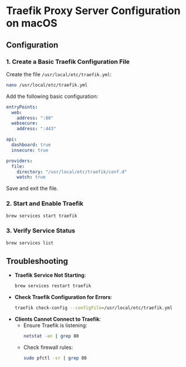 # Traefik Proxy Server Configuration on macOS

## **Configuration**

### **1. Create a Basic Traefik Configuration File**
Create the file `/usr/local/etc/traefik.yml`:
```bash
nano /usr/local/etc/traefik.yml
```

Add the following basic configuration:
```yaml
entryPoints:
  web:
    address: ":80"
  websecure:
    address: ":443"

api:
  dashboard: true
  insecure: true

providers:
  file:
    directory: "/usr/local/etc/traefik/conf.d"
    watch: true
```
Save and exit the file.

### **2. Start and Enable Traefik**
```bash
brew services start traefik
```

### **3. Verify Service Status**
```bash
brew services list
```


## **Troubleshooting**

- **Traefik Service Not Starting**:
  ```bash
  brew services restart traefik
  ```
- **Check Traefik Configuration for Errors**:
  ```bash
  traefik check-config --configFile=/usr/local/etc/traefik.yml
  ```
- **Clients Cannot Connect to Traefik**:
  - Ensure Traefik is listening:
    ```bash
    netstat -an | grep 80
    ```
  - Check firewall rules:
    ```bash
    sudo pfctl -sr | grep 80
    ```
